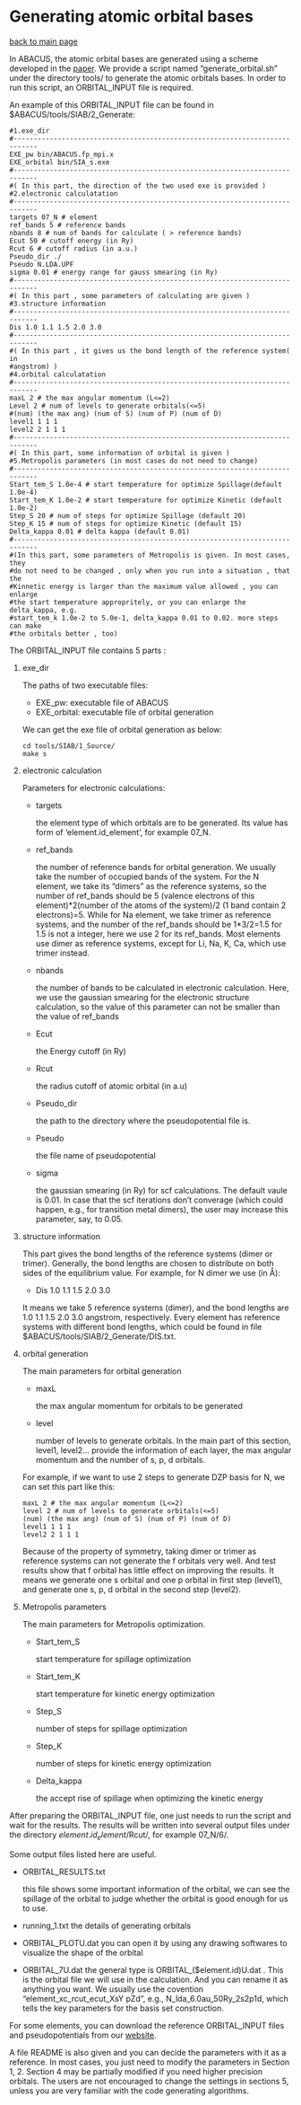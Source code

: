 # Generating atomic orbital bases

[back to main page](../README.md)

In ABACUS, the atomic orbital bases are generated using a scheme developed in the [paper](https://iopscience.iop.org/article/10.1088/0953-8984/22/44/445501). We provide a script named “generate_orbital.sh” under the directory tools/ to generate the atomic orbitals bases. In order to run this script, an ORBITAL_INPUT file is required.

An example of this ORBITAL_INPUT file can be found in $ABACUS/tools/SIAB/2_Generate:
```
#1.exe_dir
#----------------------------------------------------------------------------
EXE_pw bin/ABACUS.fp_mpi.x
EXE_orbital bin/SIA_s.exe
#----------------------------------------------------------------------------
#( In this part, the direction of the two used exe is provided )
#2.electronic calculatation
#----------------------------------------------------------------------------
targets 07_N # element
ref_bands 5 # reference bands
nbands 8 # num of bands for calculate ( > reference bands)
Ecut 50 # cutoff energy (in Ry)
Rcut 6 # cutoff radius (in a.u.)
Pseudo_dir ./
Pseudo N.LDA.UPF
sigma 0.01 # energy range for gauss smearing (in Ry)
#----------------------------------------------------------------------------
#( In this part , some parameters of calculating are given )
#3.structure information
#----------------------------------------------------------------------------
Dis 1.0 1.1 1.5 2.0 3.0
#----------------------------------------------------------------------------
#( In this part , it gives us the bond length of the reference system( in
#angstrom) )
#4.orbital calculatation
#----------------------------------------------------------------------------
maxL 2 # the max angular momentum (L<=2)
Level 2 # num of levels to generate orbitals(<=5)
#(num) (the max ang) (num of S) (num of P) (num of D)
level1 1 1 1
level2 2 1 1 1
#----------------------------------------------------------------------------
#( In this part, some information of orbital is given )
#5.Metropolis parameters (in most cases do not need to change)
#----------------------------------------------------------------------------
Start_tem_S 1.0e-4 # start temperature for optimize Spillage(default 1.0e-4)
Start_tem_K 1.0e-2 # start temperature for optimize Kinetic (default 1.0e-2)
Step_S 20 # num of steps for optimize Spillage (default 20)
Step_K 15 # num of steps for optimize Kinetic (default 15)
Delta_kappa 0.01 # delta kappa (default 0.01)
#----------------------------------------------------------------------------
#(In this part, some parameters of Metropolis is given. In most cases, they
#do not need to be changed , only when you run into a situation , that the
#Kinnetic energy is larger than the maximum value allowed , you can enlarge
#the start temperature appropritely, or you can enlarge the delta_kappa, e.g.
#start_tem_k 1.0e-2 to 5.0e-1, delta_kappa 0.01 to 0.02. more steps can make 
#the orbitals better , too)
```

The ORBITAL_INPUT file contains 5 parts :
1. exe_dir

    The paths of two executable files:

    - EXE_pw: executable file of ABACUS
    - EXE_orbital: executable file of orbital generation

    We can get the exe file of orbital generation as below:
    ```
    cd tools/SIAB/1_Source/
    make s
    ```
2. electronic calculation

    Parameters for electronic calculations:

    - targets
    
        the element type of which orbitals are to be generated. Its value has form of ‘element.id_element’, for example 07_N.
    - ref_bands
    
        the number of reference bands for orbital generation. We usually take the number of occupied bands of the system. For the N element, we take its “dimers” as the reference systems, so the number of ref_bands should be 5 (valence electrons of this element)\*2(number of the atoms of the system)/2 (1 band contain 2 electrons)=5. While for Na element, we take trimer as reference systems, and the number of the ref_bands should be 1\*3/2=1.5 for 1.5 is not a integer, here we use 2 for its ref_bands. Most elements use dimer as reference systems, except for Li, Na, K, Ca, which use trimer instead.
    - nbands

        the number of bands to be calculated in electronic calculation. Here, we use the gaussian smearing for the electronic structure calculation, so the value of this parameter can not be smaller than the value of ref_bands
    - Ecut

        the Energy cutoff (in Ry)
    - Rcut

        the radius cutoff of atomic orbital (in a.u)
    - Pseudo_dir

        the path to the directory where the pseudopotential file is.
    - Pseudo

        the file name of pseudopotential
    - sigma

        the gaussian smearing (in Ry) for scf calculations. The default vaule is 0.01. In case that the scf iterations don’t converage (which could happen, e.g., for transition metal dimers), the user may increase this parameter, say, to 0.05.
3. structure information

    This part gives the bond lengths of the reference systems (dimer or trimer). Generally, the bond lengths are chosen to distribute on both sides of the equilibrium value. For example, for N dimer we use (in Å):
     - Dis 1.0 1.1 1.5 2.0 3.0

    It means we take 5 reference systems (dimer), and the bond lengths are 1.0 1.1 1.5 2.0 3.0 angstrom, respectively. Every element has reference systems with different bond lengths, which could be found in file $ABACUS/tools/SIAB/2_Generate/DIS.txt.
4. orbital generation

    The main parameters for orbital generation

    - maxL
        
       the max angular momentum for orbitals to be generated
    -  level
       
       number of levels to generate orbitals. In the main part of this section, level1, level2... provide the information of each layer, the max angular momentum and the number of s, p, d orbitals.
    
    For example, if we want to use 2 steps to generate DZP basis for N, we can set this part like this:
    ```
    maxL 2 # the max angular momentum (L<=2)
    level 2 # num of levels to generate orbitals(<=5)
    (num) (the max ang) (num of S) (num of P) (num of D)
    level1 1 1 1
    level2 2 1 1 1
    ```
    Because of the property of symmetry, taking dimer or trimer as reference systems can not generate the f orbitals very well. And test results show that f orbital has little effect on improving the results. It means we generate one s orbital and one p orbital in first step (level1), and generate one s, p, d orbital in the second step (level2).
5. Metropolis parameters

    The main parameters for Metropolis optimization.

    - Start_tem_S

        start temperature for spillage optimization
    - Start_tem_K

        start temperature for kinetic energy optimization
    - Step_S

        number of steps for spillage optimization
    - Step_K

        number of steps for kinetic energy optimization
    - Delta_kappa

        the accept rise of spillage when optimizing the kinetic energy
        
After preparing the ORBITAL_INPUT file, one just needs to run the script and wait for the results. The results will be written into several output files under the directory $element.id_element/$Rcut/, for example 07_N/6/.

Some output files listed here are useful.
- ORBITAL_RESULTS.txt

    this file shows some important information of the orbital, we can see the spillage of the orbital to judge whether the orbital is good enough for us to use.
- running_1.txt
    the details of generating orbitals
- ORBITAL_PLOTU.dat
    you can open it by using any drawing softwares to visualize the shape of the orbital
- ORBITAL_7U.dat
    the general type is ORBITAL_($element.id)U.dat . This is the orbital file we will use in the calculation. And you can rename it as anything you want. We usually use the covention “element_xc_rcut_ecut_XsY pZd”, e.g., N_lda_6.0au_50Ry_2s2p1d, which tells the key parameters for the basis set construction.

For some elements, you can download the reference ORBITAL_INPUT files and pseudopotentials from our [website](http://abacus.ustc.edu.cn/pseudo.html).

A file README is also given and you can decide the parameters with it as a reference.
In most cases, you just need to modify the parameters in Section 1, 2. Section 4 may be
partially modified if you need higher precision orbitals. The users are not encouraged to change
the settings in sections 5, unless you are very familiar with the code generating algorithms.